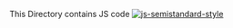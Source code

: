 This Directory contains JS code
[![js-semistandard-style](https://raw.githubusercontent.com/standard/semistandard/master/badge.svg)](https://github.com/standard/semistandard)
